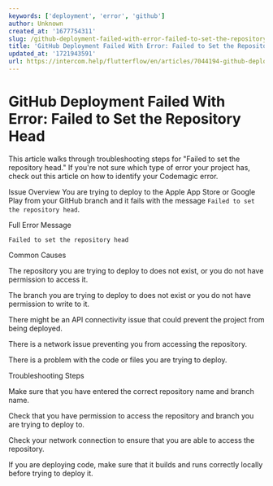 ```yaml
---
keywords: ['deployment', 'error', 'github']
author: Unknown
created_at: '1677754311'
slug: /github-deployment-failed-with-error-failed-to-set-the-repository-head
title: 'GitHub Deployment Failed With Error: Failed to Set the Repository Head'
updated_at: '1721943591'
url: https://intercom.help/flutterflow/en/articles/7044194-github-deployment-failed-with-error-failed-to-set-the-repository-head
---
```

# GitHub Deployment Failed With Error: Failed to Set the Repository Head

This article walks through troubleshooting steps for "Failed to set the repository head." If you're not sure which type of error your project has, check out this article on how to identify your Codemagic error.

Issue Overview
You are trying to deploy to the Apple App Store or Google Play from your GitHub branch and it fails with the message `Failed to set the repository head`.

Full Error Message
```
Failed to set the repository head
```

Common Causes

The repository you are trying to deploy to does not exist, or you do not have permission to access it.

The branch you are trying to deploy to does not exist or you do not have permission to write to it.

There might be an API connectivity issue that could prevent the project from being deployed.

There is a network issue preventing you from accessing the repository.

There is a problem with the code or files you are trying to deploy.​

Troubleshooting Steps

Make sure that you have entered the correct repository name and branch name.

Check that you have permission to access the repository and branch you are trying to deploy to.

Check your network connection to ensure that you are able to access the repository.

If you are deploying code, make sure that it builds and runs correctly locally before trying to deploy it.



